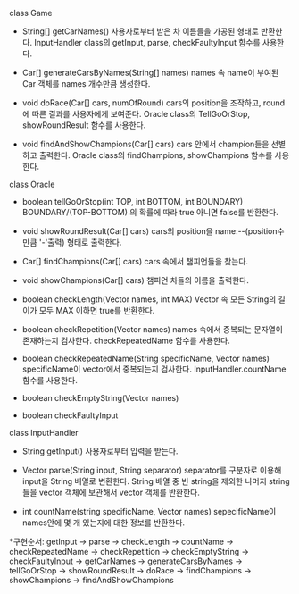 
class Game

- String[] getCarNames()
사용자로부터 받은 차 이름들을 가공된 형태로 반환한다.
InputHandler class의 getInput, parse, checkFaultyInput 함수를 사용한다.

- Car[] generateCarsByNames(String[] names)
names 속 name이 부여된 Car 객체를 names 개수만큼 생성한다.

- void doRace(Car[] cars, numOfRound)
cars의 position을 조작하고, round에 따른 결과를 사용자에게 보여준다.
Oracle class의 TellGoOrStop, showRoundResult 함수를 사용한다.

- void findAndShowChampions(Car[] cars)
cars 안에서 champion들을 선별하고 출력한다.
Oracle class의 findChampions, showChampions 함수를 사용한다.


class Oracle

- boolean tellGoOrStop(int TOP, int BOTTOM, int BOUNDARY)
BOUNDARY/(TOP-BOTTOM) 의 확률에 따라 true 아니면 false를 반환한다.

- void showRoundResult(Car[] cars)
cars의 position을 name:--(position수만큼 '-'출력) 형태로 출력한다.

- Car[] findChampions(Car[] cars)
cars 속에서 챔피언들을 찾는다.

- void showChampions(Car[] cars)
챔피언 차들의 이름을 출력한다.

- boolean checkLength(Vector<String> names, int MAX)
Vector 속 모든 String의 길이가 모두 MAX 이하면 true를 반환한다.

- boolean checkRepetition(Vector<String> names)
names 속에서 중복되는 문자열이 존재하는지 검사한다.
checkRepeatedName 함수를 사용한다.

- boolean checkRepeatedName(String specificName, Vector<String> names)
specificName이 vector에서 중복되는지 검사한다.
InputHandler.countName 함수를 사용한다.

- boolean checkEmptyString(Vector<String> names)

- boolean checkFaultyInput


class InputHandler

- String getInput()
사용자로부터 입력을 받는다.

- Vector<String> parse(String input, String separator)
separator를 구분자로 이용해 input을 String 배열로 변환한다.
String 배열 중 빈 string을 제외한 나머지 string들을 vector 객체에 보관해서 vector 객체를 반환한다.

- int countName(string specificName, Vector<String> names)
sepecificName이 names안에 몇 개 있는지에 대한 정보를 반환한다.



*구현순서:
getInput -> parse -> checkLength -> countName -> checkRepeatedName -> checkRepetition -> checkEmptyString
-> checkFaultyInput -> getCarNames
-> generateCarsByNames -> tellGoOrStop -> showRoundResult -> doRace
->  findChampions -> showChampions -> findAndShowChampions